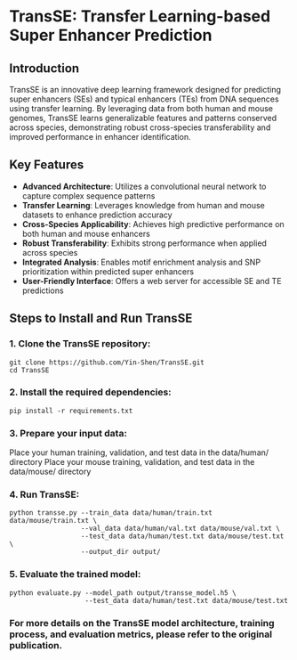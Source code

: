 # TransSE: Transfer Learning-based Super Enhancer Prediction

## Introduction
TransSE is an innovative deep learning framework designed for predicting super enhancers (SEs) and typical enhancers (TEs) from DNA sequences using transfer learning. By leveraging data from both human and mouse genomes, TransSE learns generalizable features and patterns conserved across species, demonstrating robust cross-species transferability and improved performance in enhancer identification.
## Key Features

- **Advanced Architecture**: Utilizes a convolutional neural network to capture complex sequence patterns
- **Transfer Learning**: Leverages knowledge from human and mouse datasets to enhance prediction accuracy
- **Cross-Species Applicability**: Achieves high predictive performance on both human and mouse enhancers
- **Robust Transferability**: Exhibits strong performance when applied across species
- **Integrated Analysis**: Enables motif enrichment analysis and SNP prioritization within predicted super enhancers
- **User-Friendly Interface**: Offers a web server for accessible SE and TE predictions

## Steps to Install and Run TransSE
### 1. Clone the TransSE repository:
```
git clone https://github.com/Yin-Shen/TransSE.git
cd TransSE
```
### 2. Install the required dependencies:
```
pip install -r requirements.txt
```
### 3. Prepare your input data:
Place your human training, validation, and test data in the data/human/ directory
Place your mouse training, validation, and test data in the data/mouse/ directory

### 4. Run TransSE:
```
python transse.py --train_data data/human/train.txt data/mouse/train.txt \
                  --val_data data/human/val.txt data/mouse/val.txt \
                  --test_data data/human/test.txt data/mouse/test.txt \
                  --output_dir output/
```
### 5. Evaluate the trained model:
```
python evaluate.py --model_path output/transse_model.h5 \
                   --test_data data/human/test.txt data/mouse/test.txt
```

### For more details on the TransSE model architecture, training process, and evaluation metrics, please refer to the original publication.

